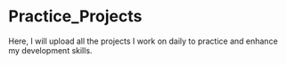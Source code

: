 # Practice_Projects
Here, I will upload all the projects I work on daily to practice and enhance my development skills.
